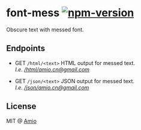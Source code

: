 # font-mess [![npm-version][npm-badge]][npm-link]

Obscure text with messed font.

## Endpoints

- GET `/html/<text>` HTML output for messed text.  
  _I.e. [/html/amio.cn@gmail.com](/html/amio.cn@gmail.com)_

- GET `/json/<text>` JSON output for messed text.  
  _I.e. [/json/amio.cn@gmail.com](/json/amio.cn@gmail.com)_

## License

MIT @ [Amio][author]

[npm-badge]: https://img.shields.io/npm/v/font-mess.svg?style=flat-square
[npm-link]:   https://www.npmjs.com/package/font-mess
[author]:     https://github.com/amio

